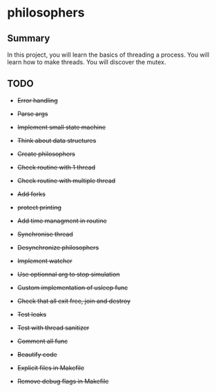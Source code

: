 # philosophers

## Summary
In this project, you will learn the basics of threading a process. You will learn how to make threads. You will discover the mutex.

## TODO

- ~~Error handling~~
- ~~Parse args~~
- ~~Implement small state machine~~
- ~~Think about data structures~~
- ~~Create philosophers~~
- ~~Check routine with 1 thread~~
- ~~Check routine with multiple thread~~
- ~~Add forks~~
- ~~protect printing~~
- ~~Add time managment in routine~~
- ~~Synchronise thread~~
- ~~Desynchronize philosophers~~
- ~~Implement watcher~~
- ~~Use optionnal arg to stop simulation~~
- ~~Custom implementation of usleep func~~
- ~~Check that all exit free, join and destroy~~

- ~~Test leaks~~
- ~~Test with thread sanitizer~~
- ~~Comment all func~~
- ~~Beautify code~~

- ~~Explicit files in Makefile~~
- ~~Remove debug flags in Makefile~~
